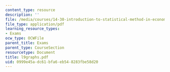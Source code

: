 ```yaml
---
content_type: resource
description: ''
file: /media/courses/14-30-introduction-to-statistical-method-in-economics-spring-2006/0999e45adc61bfa6eb548283fbe58d20_l9graphs.pdf
file_type: application/pdf
learning_resource_types:
- Exams
ocw_type: OCWFile
parent_title: Exams
parent_type: CourseSection
resourcetype: Document
title: l9graphs.pdf
uid: 0999e45a-dc61-bfa6-eb54-8283fbe58d20
---
```

